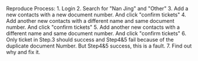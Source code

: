 Reproduce Process:
    1. Login
    2. Search for "Nan Jing" and "Other"
    3. Add a new contacts with a new  document number. And click "confirm tickets"
    4. Add another new contacts with a different name and same document number. And click "confirm tickets"
    5. Add another new contacts with a different name and same document number. And click "confirm tickets"
    6. Only ticket in Step.3 should success and Step4&5 fail because of the duplicate document Number. 
       But Step4&5 success, this is a fault.
    7. Find out why and fix it.